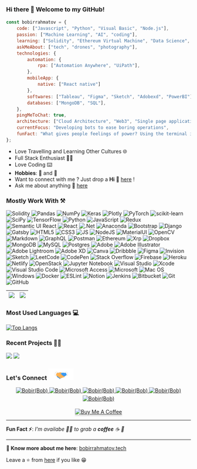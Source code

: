 ### Hi there 👋 Welcome to my GitHub!

```javascript
const bobirrahmatov = {
    code: ["Javascript", "Python", "Visual Basic", "Node.js"],
    passion: ["Machine Learning", "AI", "coding"],
    learning: ["Solidity", "Ethereum Virtual Machine", "Data Science", "AI", "Cloud Computing"],
    askMeAbout: ["tech", "drones", "photography"], 
    technologies: {
        automation: {
            rpa: ["Automation Anywhere", "UiPath"],
        },
        mobileApp: {
            native: ["React native"]
        },
        softwares: ["Tableau", "Figma", "Sketch", "Adobexd", "PowerBI"],
        databases: ["MongoDB", "SQL"],
    },
    pingMeToChat: true,
    architecture: ["Cloud Architecture", "Web3", "Single page applications"],
    currentFocus: "Developing bots to ease boring operations",
    funFact: "What gives people feelings of power? Using the terminal in front of non-programmers 😅"
};
```

* Love Travelling and Learning Other Cultures 🌐
* Full Stack Enthusiast  👨‍💻
* Love Coding ⌨️
* **Hobbies**: 🚗 and 📸 
* Want to connect with me ? Just drop a **Hi** 👋 [here](https://www.linkedin.com/in/bobir-bob-rahmatov-4187a2150/) ! 
* Ask me about anything 💬 [here](https://github.com/bobirrahmatov/bobirrahmatov/issues)


### Mostly Work With ⚒

![Solidity](https://img.shields.io/badge/Solidity-%23363636.svg?style=for-the-badge&logo=solidity&logoColor=white)
![Pandas](https://img.shields.io/badge/pandas-%23150458.svg?style=for-the-badge&logo=pandas&logoColor=white)
![NumPy](https://img.shields.io/badge/numpy-%23013243.svg?style=for-the-badge&logo=numpy&logoColor=white)
![Keras](https://img.shields.io/badge/Keras-%23D00000.svg?style=for-the-badge&logo=Keras&logoColor=white)
![Plotly](https://img.shields.io/badge/Plotly-%233F4F75.svg?style=for-the-badge&logo=plotly&logoColor=white)
![PyTorch](https://img.shields.io/badge/PyTorch-%23EE4C2C.svg?style=for-the-badge&logo=PyTorch&logoColor=white)
![scikit-learn](https://img.shields.io/badge/scikit--learn-%23F7931E.svg?style=for-the-badge&logo=scikit-learn&logoColor=white)
![SciPy](https://img.shields.io/badge/SciPy-%230C55A5.svg?style=for-the-badge&logo=scipy&logoColor=%white)
![TensorFlow](https://img.shields.io/badge/TensorFlow-%23FF6F00.svg?style=for-the-badge&logo=TensorFlow&logoColor=white)
![Python](https://img.shields.io/badge/python-3670A0?style=for-the-badge&logo=python&logoColor=ffdd54)
![JavaScript](https://img.shields.io/badge/javascript-%23323330.svg?style=for-the-badge&logo=javascript&logoColor=%23F7DF1E)
![Redux](https://img.shields.io/badge/redux-%23593d88.svg?style=for-the-badge&logo=redux&logoColor=white)
![Semantic UI React](https://img.shields.io/badge/Semantic%20UI%20React-%2335BDB2.svg?style=for-the-badge&logo=SemanticUIReact&logoColor=white)
![React](https://img.shields.io/badge/react-%2320232a.svg?style=for-the-badge&logo=react&logoColor=%2361DAFB)
![.Net](https://img.shields.io/badge/.NET-5C2D91?style=for-the-badge&logo=.net&logoColor=white)
![Anaconda](https://img.shields.io/badge/Anaconda-%2344A833.svg?style=for-the-badge&logo=anaconda&logoColor=white)
![Bootstrap](https://img.shields.io/badge/bootstrap-%23563D7C.svg?style=for-the-badge&logo=bootstrap&logoColor=white)
![Django](https://img.shields.io/badge/django-%23092E20.svg?style=for-the-badge&logo=django&logoColor=white)
![Gatsby](https://img.shields.io/badge/Gatsby-%23663399.svg?style=for-the-badge&logo=gatsby&logoColor=white)
![HTML5](https://img.shields.io/badge/HTML5-E34F26?style=for-the-badge&logo=html5&logoColor=white)
![CSS3](https://img.shields.io/badge/CSS3-1572B6?style=for-the-badge&logo=css3&logoColor=white)
![JS](https://img.shields.io/badge/JavaScript-F7DF1E?style=for-the-badge&logo=javascript&logoColor=black)
![NodeJS](https://img.shields.io/badge/node.js-6DA55F?style=for-the-badge&logo=node.js&logoColor=white)
![MaterialUI](https://img.shields.io/badge/Material--UI-0081CB?style=for-the-badge&logo=material-ui&logoColor=white)
![OpenCV](https://img.shields.io/badge/opencv-%23white.svg?style=for-the-badge&logo=opencv&logoColor=white)
![Markdown](https://img.shields.io/badge/Markdown-000000?style=for-the-badge&logo=markdown&logoColor=white)
![GraphQL](https://img.shields.io/badge/GraphQl-E10098?style=for-the-badge&logo=graphql&logoColor=white)
![Postman](https://img.shields.io/badge/Postman-FF6C37?style=for-the-badge&logo=Postman&logoColor=white)
![Ethereum](https://img.shields.io/badge/Ethereum-3C3C3D?style=for-the-badge&logo=Ethereum&logoColor=white)
![Xrp](https://img.shields.io/badge/Xrp-black?style=for-the-badge&logo=xrp&logoColor=white)
![Dropbox](https://img.shields.io/badge/Dropbox-%233B4D98.svg?style=for-the-badge&logo=Dropbox&logoColor=white)
![MongoDB](https://img.shields.io/badge/MongoDB-%234ea94b.svg?style=for-the-badge&logo=mongodb&logoColor=white)
![MySQL](https://img.shields.io/badge/mysql-%2300f.svg?style=for-the-badge&logo=mysql&logoColor=white)
![Postgres](https://img.shields.io/badge/postgres-%23316192.svg?style=for-the-badge&logo=postgresql&logoColor=white)
![Adobe](https://img.shields.io/badge/adobe-%23FF0000.svg?style=for-the-badge&logo=adobe&logoColor=white)
![Adobe Illustrator](https://img.shields.io/badge/adobeillustrator-%23FF9A00.svg?style=for-the-badge&logo=adobeillustrator&logoColor=white)
![Adobe Lightroom](https://img.shields.io/badge/Adobe%20Lightroom-31A8FF.svg?style=for-the-badge&logo=Adobe%20Lightroom&logoColor=white)
![Adobe XD](https://img.shields.io/badge/Adobe%20XD-470137?style=for-the-badge&logo=Adobe%20XD&logoColor=#FF61F6)
![Canva](https://img.shields.io/badge/Canva-%2300C4CC.svg?style=for-the-badge&logo=Canva&logoColor=white)
![Dribbble](https://img.shields.io/badge/Dribbble-EA4C89?style=for-the-badge&logo=dribbble&logoColor=white)
![Figma](https://img.shields.io/badge/figma-%23F24E1E.svg?style=for-the-badge&logo=figma&logoColor=white)
![Invision](https://img.shields.io/badge/invision-FF3366?style=for-the-badge&logo=invision&logoColor=white)
![Sketch](https://img.shields.io/badge/Sketch-FFB387?style=for-the-badge&logo=sketch&logoColor=black)
![LeetCode](https://img.shields.io/badge/LeetCode-000000?style=for-the-badge&logo=LeetCode&logoColor=#d16c06)
![CodePen](https://img.shields.io/badge/Codepen-000000?style=for-the-badge&logo=codepen&logoColor=white)
![Stack Overflow](https://img.shields.io/badge/-Stackoverflow-FE7A16?style=for-the-badge&logo=stack-overflow&logoColor=white)
![Firebase](https://img.shields.io/badge/firebase-%23039BE5.svg?style=for-the-badge&logo=firebase)
![Heroku](https://img.shields.io/badge/heroku-%23430098.svg?style=for-the-badge&logo=heroku&logoColor=white)
![Netlify](https://img.shields.io/badge/netlify-%23000000.svg?style=for-the-badge&logo=netlify&logoColor=#00C7B7)
![OpenStack](https://img.shields.io/badge/Openstack-%23f01742.svg?style=for-the-badge&logo=openstack&logoColor=white)
![Jupyter Notebook](https://img.shields.io/badge/jupyter-%23FA0F00.svg?style=for-the-badge&logo=jupyter&logoColor=white)
![Visual Studio](https://img.shields.io/badge/Visual%20Studio-5C2D91.svg?style=for-the-badge&logo=visual-studio&logoColor=white)
![Xcode](https://img.shields.io/badge/Xcode-007ACC?style=for-the-badge&logo=Xcode&logoColor=white)
![Visual Studio Code](https://img.shields.io/badge/Visual%20Studio%20Code-0078d7.svg?style=for-the-badge&logo=visual-studio-code&logoColor=white)
![Microsoft Access](https://img.shields.io/badge/Microsoft_Access-A4373A?style=for-the-badge&logo=microsoft-access&logoColor=white)
![Microsoft](https://img.shields.io/badge/Microsoft-0078D4?style=for-the-badge&logo=microsoft&logoColor=white)
![Mac OS](https://img.shields.io/badge/mac%20os-000000?style=for-the-badge&logo=macos&logoColor=F0F0F0)
![Windows](https://img.shields.io/badge/Windows-0078D6?style=for-the-badge&logo=windows&logoColor=white)
![Docker](https://img.shields.io/badge/docker-%230db7ed.svg?style=for-the-badge&logo=docker&logoColor=white)
![ESLint](https://img.shields.io/badge/ESLint-4B3263?style=for-the-badge&logo=eslint&logoColor=white)
![Notion](https://img.shields.io/badge/Notion-%23000000.svg?style=for-the-badge&logo=notion&logoColor=white)
![Jenkins](https://img.shields.io/badge/jenkins-%232C5263.svg?style=for-the-badge&logo=jenkins&logoColor=white)
![Bitbucket](https://img.shields.io/badge/bitbucket-%230047B3.svg?style=for-the-badge&logo=bitbucket&logoColor=white)
![Git](https://img.shields.io/badge/git-%23F05033.svg?style=for-the-badge&logo=git&logoColor=white)
![GitHub](https://img.shields.io/badge/github-%23121011.svg?style=for-the-badge&logo=github&logoColor=white)

|<img src="https://github-readme-stats.vercel.app/api?username=bobirrahmatov&&show_icons=true&count_private=true&include_all_commits=true"/>|<img src="https://github-readme-streak-stats.herokuapp.com/?user=bobirrahmatov"/>|
|---|---|

### Most Used Languages 💻

[![Top Langs](https://github-readme-stats.vercel.app/api/top-langs/?username=bobirrahmatov&layout=compact&theme=buefy&hide_border=true)](https://github.com/bobirrahmatov)


### Recent Projects 👨‍💻

<img src="https://github-readme-stats.vercel.app/api/pin/?username=bobirrahmatov&repo=Python-WorldCloud&show_icons=true&theme=monokai"> <img src="https://github-readme-stats.vercel.app/api/pin/?username=bobirrahmatov&repo=jupyter-notebook-hide-show&show_icons=true&theme=jolly">

### Let's Connect <img src="https://github.com/bobirrahmatov/bobirrahmatov/blob/main/assets/handshake.gif" height="32px">

<div align="center">
 <a href="https://www.linkedin.com/in/bobir-bob-rahmatov-4187a2150/" target="_blank">
<img src=https://img.shields.io/badge/linkedin-%231E77B5.svg?&style=for-the-badge&logo=linkedin&logoColor=white alt=Bobir(Bob) Rahmatov linkedin style="margin-bottom: 5px;" />
</a>
  
 <a href="https://github.com/bobirrahmatov" target="_blank">
<img src=https://img.shields.io/badge/GitHub-100000?style=for-the-badge&logo=github&logoColor=white alt=Bobir(Bob) Rahmatov GitHub style="margin-bottom: 5px;" />
</a>
  
 <a href="https://twitter.com/bobirrahmatof" target="_blank">
<img src=https://img.shields.io/badge/twitter-%2300acee.svg?&style=for-the-badge&logo=twitter&logoColor=white alt=Bobir(Bob) Rahmatov twitter style="margin-bottom: 5px;" />
</a>

<a href="mailto:bobirrahmatof@gmail.com" target="_blank">
<img src=https://img.shields.io/badge/Gmail-D14836?style=for-the-badge&logo=gmail&logoColor=white" alt=Bobir(Bob) Rahmatov gmail style="margin-bottom: 5px;" />
</a>

<a href="https://www.instagram.com/" target="_blank">
<img src=https://img.shields.io/badge/Instagram-E4405F?style=for-the-badge&logo=instagram&logoColor=white alt=Bobir(Bob) Rahmatov Instagram style="margin-bottom: 5px;" />
</a>
                                                                                   
<a href="https://www.facebook.com/bobrahmatof/" target="_blank">
<img src=https://img.shields.io/badge/Facebook-1877F2?style=for-the-badge&logo=facebook&logoColor=white alt=Bobir(Bob) Rahmatov Facebook style="margin-bottom: 5px;" />
</a> 

<a href="https://www.buymeacoffee.com/bobirrahmatov" target="_blank"><img src="https://www.buymeacoffee.com/assets/img/custom_images/orange_img.png" alt="Buy Me A Coffee" style="height: 41px !important;width: 174px !important;box-shadow: 0px 3px 2px 0px rgba(190, 190, 190, 0.5) !important;-webkit-box-shadow: 0px 3px 2px 0px rgba(190, 190, 190, 0.5) !important;" ></a> 
</div>  

---

**Fun Fact ⚡**: _I'm availabe 🙋‍♂️ to grab a **coffee** ☕ 🙊_

---

**🔗 Know more about me here**: [bobirrahmatov.tech](https://bobirrahmatov.tech/)

Leave a ⭐ from [here](https://github.com/bobirrahmatov/bobirrahmatov) if you like 😁
